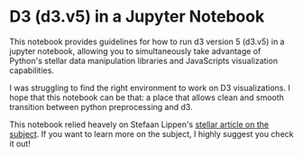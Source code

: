 # D3 (d3.v5) in a Jupyter Notebook

This notebook provides guidelines for how to run d3 version 5 (d3.v5) in a jupyter notebook, allowing you to simultaneously take advantage of Python's stellar data manipulation libraries and JavaScripts visualization capabilities.

I was struggling to find the right environment to work on D3 visualizations. I hope that this notebook can be that: a place that allows clean and smooth transition between python preprocessing and d3.

This notebook relied heavely on Stefaan Lippen's [stellar article on the subject](https://www.stefaanlippens.net/jupyter-custom-d3-visualization.html). If you want to learn more on the subject, I highly suggest you check it out!
